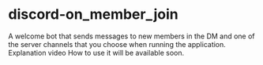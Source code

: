 # discord-on_member_join
A welcome bot that sends messages to new members in the DM and one of the server channels that you choose when running the application.
Explanation video 
How to use it will be available soon.
